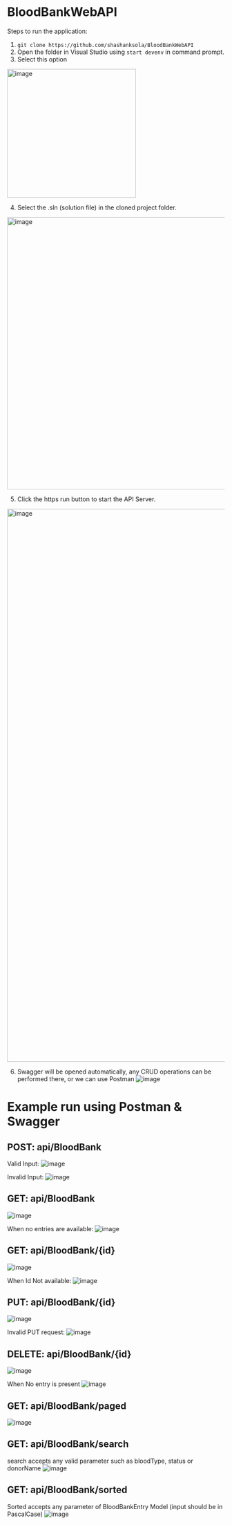 # BloodBankWebAPI

Steps to run the application:

1. `git clone https://github.com/shashanksola/BloodBankWebAPI`
2. Open the folder in Visual Studio using `start devenv` in command prompt.
3. Select this option
<img width="298" alt="image" src="https://github.com/user-attachments/assets/f43a2532-0cc8-432a-b3fc-4d66a8785c9b">

4. Select the .sln (solution file) in the cloned project folder.
<img width="630" alt="image" src="https://github.com/user-attachments/assets/9e042164-637a-4917-b9b8-76f88f69a1f2">

5. Click the https run button to start the API Server.
<img width="1280" alt="image" src="https://github.com/user-attachments/assets/45745c31-ccbc-469e-acdb-3b47a0397929">

6. Swagger will be opened automatically, any CRUD operations can be performed there, or we can use Postman
![image](https://github.com/user-attachments/assets/c9f12cc8-5306-4901-be8f-e17b6b98356e)

# Example run using Postman & Swagger

## POST: api/BloodBank
Valid Input:
![image](https://github.com/user-attachments/assets/e213bcab-9183-45d9-befb-98f9f27d8be9)

Invalid Input:
![image](https://github.com/user-attachments/assets/eb8738f2-4132-4b71-87af-46c4718b1c22)

## GET: api/BloodBank

![image](https://github.com/user-attachments/assets/701befc6-a54e-4bd3-9b7e-c57ab7ccda41)

When no entries are available:
![image](https://github.com/user-attachments/assets/a7ac72ad-82cc-4d02-a737-dadcef200216)

## GET: api/BloodBank/{id}
![image](https://github.com/user-attachments/assets/af7eb7cb-1210-4c83-9d4f-b90784c4b715)

When Id Not available:
![image](https://github.com/user-attachments/assets/e47ce977-0b07-4dcf-99ab-11bbcfb40f8c)

## PUT: api/BloodBank/{id}
![image](https://github.com/user-attachments/assets/1b2e8d3a-12dd-443b-b1af-15360fc688cd)

Invalid PUT request:
![image](https://github.com/user-attachments/assets/2d4360e2-da89-4718-a666-821e80ad4298)

## DELETE: api/BloodBank/{id}
![image](https://github.com/user-attachments/assets/a95beec0-a6ae-4e2c-8174-3740ef610d6f)

When No entry is present
![image](https://github.com/user-attachments/assets/4a6a057a-d8e4-43e3-8789-0211137dd902)

## GET: api/BloodBank/paged
![image](https://github.com/user-attachments/assets/99d06163-759d-42b9-8209-bd5bcad02feb)

## GET: api/BloodBank/search

search accepts any valid parameter such as bloodType, status or donorName
![image](https://github.com/user-attachments/assets/b0f229fa-c83c-419e-b1ce-b1e219575292)

## GET: api/BloodBank/sorted

Sorted accepts any parameter of BloodBankEntry Model (input should be in PascalCase)
![image](https://github.com/user-attachments/assets/bcf17053-511d-4516-8862-0f9c2c888219)
